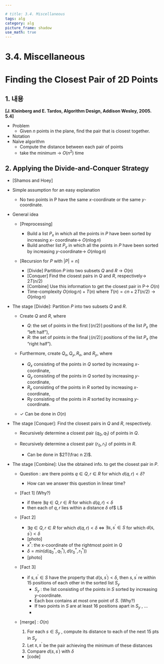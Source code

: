 ```yaml
---

# title: 3.4. Miscellaneous
tags: alg
category: alg
picture_frame: shadow
use_math: true
---
```


# 3.4. Miscellaneous

# Finding the Closest Pair of 2D Points

## 1. 내용

**[J. Kleinberg and E. Tardos, Algorithm Design, Addison Wesley, 2005. 5.4]** 

- Problem
  - Given $n$ points in the plane, find the pair that is closest together.
- Notation
- Naïve algorithm
  - Compute the distance between each pair of points
  - take the minimum → $O(n^2)$ time

## 2. Applying the Divide-and-Conquer Strategy 

- [Shamos and Hoey]
- Simple assumption for an easy explanation
  - No two points in P have the same $x$-coordinate or the same $y$- coordinate.

- General idea
  
  - [Preprocessing] 
    - Build a list $P_x$ in which all the points in $P$ have been sorted by increasing $x$- coordinate→  $O(n \log n)$
    - Build another list $P_y$ in which all the points in $P$  have been sorted by increasing $y$-coordinate→ $O(n \log n)$ 

  - [Recursion for $P$  with $|P| = n$]
    - [Divide] Partition $P$ into two subsets $Q$ and $R$ → $O(n)$
    - [Conquer] Find the closest pairs in $Q$ and $R$, respectively→ $2T(n/2)$ 
    - [Combine] Use this information to get the closest pair in P→ $O(n)$
    - Time-complexity $O(n \log n) + T(n)$ where $T(n) = cn +2T(n/2) → O(n \log n)$



- The stage [Divide]: Partition $P$ into two subsets $Q$ and $R$. 

  - Create $Q$ and $R$, where 
    - $Q$: the set of points in the first $\lceil(n/2)\rceil$ positions of the list $P_x$ (the “left half”),  
    - $R$: the set of points in the final $\lfloor(n/2) \rfloor$ positions of the list $P_x$ (the “right half”). 


  - Furthermore, create $Q_x, Q_y, R_x$, and $R_y$, where
    - $Q_x$ consisting of the points in $Q$ sorted by increasing $x$-coordinate, 
    - $Q_y$ consisting of the points in $Q$ sorted by increasing $y$-coordinate,
    - $R_x$ consisting of the points in $R$ sorted by increasing $x$-coordinate, 
    - Ry consisting of the points in $R$ sorted by increasing $y$-coordinate. 
  - ✓ Can be done in $O(n)$ 



- The stage [Conquer]: Find the closest pairs in $Q$ and $R$, respectively.
  - Recursively determine a closest pair $(q_0, q_1)$ of points in $Q$.

  - Recursively determine a closest pair $(r_0, r_1)$ of points in $R$. 
    - Can be done in $2T(\frac n 2)$.



- The stage [Combine]: Use the obtained info. to get the closest pair in $P$. 

  - Question : are there points $q \in Q, r \in R$ for which $d(q,r)<\delta$?
    - How can we answer this question in linear time? 


  - [Fact 1] (Why?)  
    - if there $\exists q \in Q , r \in R$ for which $d(q,r)<\delta$ 
    - then each of $q,r$ lies within a distance $\delta$ of$ L$


  - [Fact 2] 

    - $\exists q \in Q, r\in R$ for which $d(q,r)<\delta$ $\iff$ $\exists s, s^{'} \in S$ for which $d(s,s^{'})<\delta$
    - [photo]
    - $x^*$: the x-coordinate of the rightmost point in $Q$
    - $\delta=min(d(q_0^*,q_1^*),d(r_0^*,r_1^*))$
    - [photo]



  - [Fact 3] 
    - if $s, s^{' } \in S$ have the property that $d(s, s^{'})<\delta$, then $s, s^{'}$ re within 15 positions of each other in the sorted list $S_y$ 
      - $S_y$ : the list consisting of the points in $S$ sorted by increasing $y$-coordinate. 
      - Each box contains at most one point of $S$. (Why?) 
      - If two points in $S$ are at least 16 positions apart in $S_y$ , ...
      - 



  - [merge] : $O(n)$

    1. For each $s \in S_y$ , compute its distance to each of the next 15 pts in $S_y$
    2. Let $s, s^{'}$ be the pair achieving the minimum of these distances
    3. Compare $d(s, s^{'})$ with $\delta$

    - [code]
